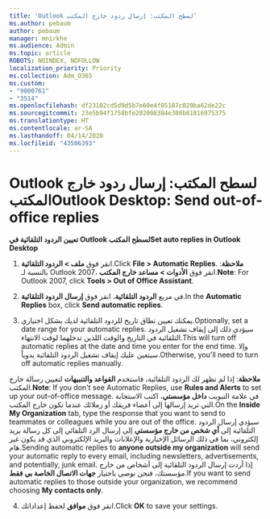 ```yaml
---
title: 'Outlook لسطح المكتب: إرسال ردود خارج المكتب'
ms.author: pebaum
author: pebaum
manager: mnirkhe
ms.audience: Admin
ms.topic: article
ROBOTS: NOINDEX, NOFOLLOW
localization_priority: Priority
ms.collection: Adm_O365
ms.custom:
- "9000761"
- "3514"
ms.openlocfilehash: df23102cd5d9d5b7e60e4f05187c029ba62de22c
ms.sourcegitcommit: 23e5b94f1758bfe202008384e300b81816975375
ms.translationtype: HT
ms.contentlocale: ar-SA
ms.lasthandoff: 04/14/2020
ms.locfileid: "43506393"
---
```

# <a name="outlook-desktop-send-out-of-office-replies"></a><span data-ttu-id="8f398-102">Outlook لسطح المكتب: إرسال ردود خارج المكتب</span><span class="sxs-lookup"><span data-stu-id="8f398-102">Outlook Desktop: Send out-of-office replies</span></span>

<span data-ttu-id="8f398-103">**تعيين الردود التلقائية في Outlook لسطح المكتب**</span><span class="sxs-lookup"><span data-stu-id="8f398-103">**Set auto replies in Outlook Desktop**</span></span>

1. <span data-ttu-id="8f398-104">انقر فوق **ملف > الردود التلقائية**.</span><span class="sxs-lookup"><span data-stu-id="8f398-104">Click **File > Automatic Replies**.</span></span> <span data-ttu-id="8f398-105">**ملاحظة**: بالنسبة لـ Outlook 2007، انقر فوق **الأدوات > مساعد خارج المكتب**.</span><span class="sxs-lookup"><span data-stu-id="8f398-105">**Note**: For Outlook 2007, click **Tools > Out of Office Assistant**.</span></span>

2. <span data-ttu-id="8f398-106">في مربع **الردود التلقائية**، انقر فوق **إرسال الردود التلقائية**.</span><span class="sxs-lookup"><span data-stu-id="8f398-106">In the **Automatic Replies** box, click **Send automatic replies**.</span></span>

3. <span data-ttu-id="8f398-107">يمكنك تعيين نطاق تاريخ للردود التلقائية لديك بشكل اختياري.</span><span class="sxs-lookup"><span data-stu-id="8f398-107">Optionally, set a date range for your automatic replies.</span></span> <span data-ttu-id="8f398-108">سيؤدي ذلك إلى إيقاف تشغيل الردود التلقائية في التاريخ والوقت اللذين تدخلهما لوقت الانتهاء.</span><span class="sxs-lookup"><span data-stu-id="8f398-108">This will turn off automatic replies at the date and time you enter for the end time.</span></span> <span data-ttu-id="8f398-109">وإلا سيتعين عليك إيقاف تشغيل الردود التلقائية يدوياً.</span><span class="sxs-lookup"><span data-stu-id="8f398-109">Otherwise, you'll need to turn off automatic replies manually.</span></span>

<span data-ttu-id="8f398-110">**ملاحظة**: إذا لم تظهر لك الردود التلقائية، فاستخدم **القواعد والتنبيهات** لتعيين رسالة خارج المكتب.</span><span class="sxs-lookup"><span data-stu-id="8f398-110">**Note**: If you don't see Automatic Replies, use **Rules and Alerts** to set up your out-of-office message.</span></span> <span data-ttu-id="8f398-111">في علامة التبويب **داخل مؤسستي**، اكتب الاستجابة التي تريد إرسالها إلى أعضاء فريقك أو زملائك عندما تكون خارج المكتب.</span><span class="sxs-lookup"><span data-stu-id="8f398-111">On the **Inside My Organization** tab, type the response that you want to send to teammates or colleagues while you are out of the office.</span></span> <span data-ttu-id="8f398-112">سيؤدي إرسال الردود التلقائية إلى **أي شخص من خارج مؤسستي** إلى إرسال الرد التلقائي إلى كل رسالة بريد إلكتروني، بما في ذلك الرسائل الإخبارية والإعلانات والبريد الإلكتروني الذي قد يكون غير هام.</span><span class="sxs-lookup"><span data-stu-id="8f398-112">Sending automatic replies to **anyone outside my organization** will send your automatic reply to every email, including newsletters, advertisements, and potentially, junk email.</span></span> <span data-ttu-id="8f398-113">إذا أردت إرسال الردود التلقائية إلى أشخاص من خارج مؤسستك، فنحن نوصي باختيار **جهات الاتصال الخاصة بي فقط**.</span><span class="sxs-lookup"><span data-stu-id="8f398-113">If you want to send automatic replies to those outside your organization, we recommend choosing **My contacts only**.</span></span>

4. <span data-ttu-id="8f398-114">انقر فوق **موافق** لحفظ إعداداتك.</span><span class="sxs-lookup"><span data-stu-id="8f398-114">Click **OK** to save your settings.</span></span>
